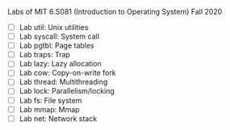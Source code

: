 Labs of MIT 6.S081 (Introduction to Operating System) Fall 2020

-[ ] Lab util: Unix utilities 
-[ ] Lab syscall: System call 
-[ ] Lab pgtbl: Page tables 
-[ ] Lab traps: Trap 
-[ ] Lab lazy: Lazy allocation 
-[ ] Lab cow: Copy-on-write fork 
-[ ] Lab thread: Multithreading 
-[ ] Lab lock: Parallelism/locking 
-[ ] Lab fs: File system 
-[ ] Lab mmap: Mmap 
-[ ] Lab net: Network stack 
